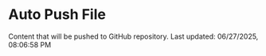 # Auto Push File

Content that will be pushed to GitHub repository.
Last updated: 06/27/2025, 08:06:58 PM